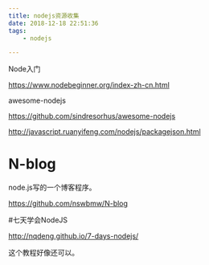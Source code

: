 ```yaml
---
title: nodejs资源收集
date: 2018-12-18 22:51:36
tags:
	- nodejs

---
```




Node入门

https://www.nodebeginner.org/index-zh-cn.html

awesome-nodejs

https://github.com/sindresorhus/awesome-nodejs



http://javascript.ruanyifeng.com/nodejs/packagejson.html



# N-blog

node.js写的一个博客程序。

https://github.com/nswbmw/N-blog



#七天学会NodeJS

http://nqdeng.github.io/7-days-nodejs/

这个教程好像还可以。